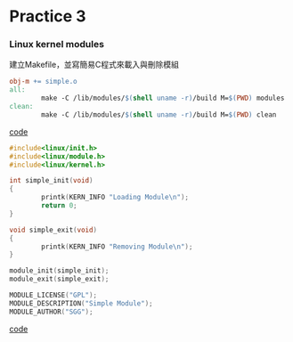 # Practice 3
### Linux kernel modules
建立Makefile，並寫簡易C程式來載入與刪除模組
```makefile
obj-m += simple.o
all:
        make -C /lib/modules/$(shell uname -r)/build M=$(PWD) modules
clean:
        make -C /lib/modules/$(shell uname -r)/build M=$(PWD) clean
```

[code](Makefile)

```C
#include<linux/init.h>
#include<linux/module.h>
#include<linux/kernel.h>

int simple_init(void)
{
        printk(KERN_INFO "Loading Module\n");
        return 0;
}

void simple_exit(void)
{
        printk(KERN_INFO "Removing Module\n");
}

module_init(simple_init);
module_exit(simple_exit);

MODULE_LICENSE("GPL");
MODULE_DESCRIPTION("Simple Module");
MODULE_AUTHOR("SGG");

```

[code](simple.c)
